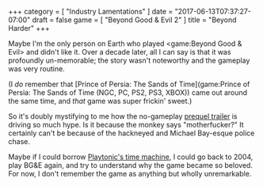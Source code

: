 +++
category = [ "Industry Lamentations" ]
date = "2017-06-13T07:37:27-07:00"
draft = false
game = [ "Beyond Good & Evil 2" ]
title = "Beyond Harder"
+++

Maybe I'm the only person on Earth who played <game:Beyond Good & Evil> and didn't like it.  Over a decade later, all I can say is that it was profoundly un-memorable; the story wasn't noteworthy and the gameplay was very routine.

(I <i>do</i> remember that [Prince of Persia: The Sands of Time](game:Prince of Persia: The Sands of Time (NGC, PC, PS2, PS3, XBOX)) came out around the same time, and <i>that</i> game was super frickin' sweet.)

So it's doubly mystifying to me how the no-gameplay <a href="https://www.youtube.com/watch?v=EAYN08YoaV8">prequel trailer</a> is driving so much hype.  Is it because the monkey says "motherfucker?"  It certainly can't be because of the hackneyed and Michael Bay-esque police chase.

Maybe if I could borrow [Playtonic's time machine]($SiteBaseURL$2017/04/13/banjo-timewarpey/), I could go back to 2004, play BG&E again, and try to understand why the game became so beloved.  For now, I don't remember the game as anything but wholly unremarkable.
